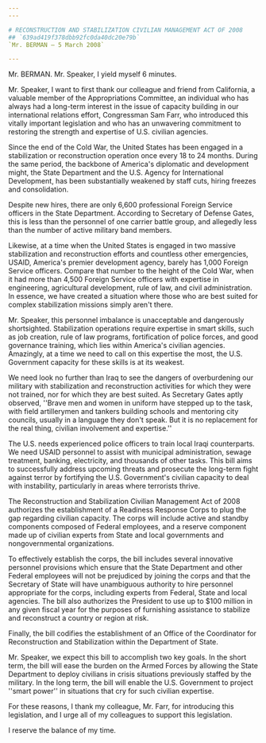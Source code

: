 ```yaml
---
---

# RECONSTRUCTION AND STABILIZATION CIVILIAN MANAGEMENT ACT OF 2008
## `639ad419f378dbb92fc0da40dc20e79b`
`Mr. BERMAN — 5 March 2008`

---
```



Mr. BERMAN. Mr. Speaker, I yield myself 6 minutes.

Mr. Speaker, I want to first thank our colleague and friend from 
California, a valuable member of the Appropriations Committee, an 
individual who has always had a long-term interest in the issue of 
capacity building in our international relations effort, Congressman 
Sam Farr, who introduced this vitally important legislation and who has 
an unwavering commitment to restoring the strength and expertise of 
U.S. civilian agencies.

Since the end of the Cold War, the United States has been engaged in 
a stabilization or reconstruction operation once every 18 to 24 months. 
During the same period, the backbone of America's diplomatic and 
development might, the State Department and the U.S. Agency for 
International Development, has been substantially weakened by staff 
cuts, hiring freezes and consolidation.

Despite new hires, there are only 6,600 professional Foreign Service 
officers in the State Department. According to Secretary of Defense 
Gates, this is less than the personnel of one carrier battle group, and 
allegedly less than the number of active military band members.

Likewise, at a time when the United States is engaged in two massive 
stabilization and reconstruction efforts and countless other 
emergencies, USAID, America's premier development agency, barely has 
1,000 Foreign Service officers. Compare that number to the height of 
the Cold War, when it had more than 4,500 Foreign Service officers with 
expertise in engineering, agricultural development, rule of law, and 
civil administration. In essence, we have created a situation where 
those who are best suited for complex stabilization missions simply 
aren't there.

Mr. Speaker, this personnel imbalance is unacceptable and dangerously 
shortsighted. Stabilization operations require expertise in smart 
skills, such as job creation, rule of law programs, fortification of 
police forces, and good governance training, which lies within 
America's civilian agencies. Amazingly, at a time we need to call on 
this expertise the most, the U.S. Government capacity for these skills 
is at its weakest.

We need look no further than Iraq to see the dangers of overburdening 
our military with stabilization and reconstruction activities for which 
they were not trained, nor for which they are best suited. As Secretary 
Gates aptly observed, ''Brave men and women in uniform have stepped up 
to the task, with field artillerymen and tankers building schools and 
mentoring city councils, usually in a language they don't speak. But it 
is no replacement for the real thing, civilian involvement and 
expertise.''

The U.S. needs experienced police officers to train local Iraqi 
counterparts. We need USAID personnel to assist with municipal 
administration, sewage treatment, banking, electricity, and thousands 
of other tasks. This bill aims to successfully address upcoming threats 
and prosecute the long-term fight against terror by fortifying the U.S. 
Government's civilian capacity to deal with instability, particularly 
in areas where terrorists thrive.

The Reconstruction and Stabilization Civilian Management Act of 2008 
authorizes the establishment of a Readiness Response Corps to plug the 
gap regarding civilian capacity. The corps will include active and 
standby components composed of Federal employees, and a reserve 
component made up of civilian experts from State and local governments 
and nongovernmental organizations.

To effectively establish the corps, the bill includes several 
innovative personnel provisions which ensure that the State Department 
and other Federal employees will not be prejudiced by joining the corps 
and that the Secretary of State will have unambiguous authority to hire 
personnel appropriate for the corps, including experts from Federal, 
State and local agencies. The bill also authorizes the President to use 
up to $100 million in any given fiscal year for the purposes of 
furnishing assistance to stabilize and reconstruct a country or region 
at risk.

Finally, the bill codifies the establishment of an Office of the 
Coordinator for Reconstruction and Stabilization within the Department 
of State.

Mr. Speaker, we expect this bill to accomplish two key goals. In the 
short term, the bill will ease the burden on the Armed Forces by 
allowing the State Department to deploy civilians in crisis situations 
previously staffed by the military. In the long term, the bill will 
enable the U.S. Government to project ''smart power'' in situations 
that cry for such civilian expertise.

For these reasons, I thank my colleague, Mr. Farr, for introducing 
this legislation, and I urge all of my colleagues to support this 
legislation.

I reserve the balance of my time.